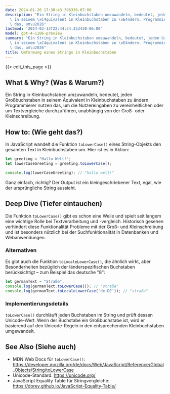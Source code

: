 ```yaml
---
date: 2024-01-20 17:38:43.396336-07:00
description: "Ein String in Kleinbuchstaben umzuwandeln, bedeutet, jeden Gro\xDFbuchstaben\
  \ in seinem \xC4quivalent in Kleinbuchstaben zu \xE4ndern. Programmierer nutzen\
  \ das, um\u2026"
lastmod: '2024-03-13T22:44:54.253430-06:00'
model: gpt-4-1106-preview
summary: "Ein String in Kleinbuchstaben umzuwandeln, bedeutet, jeden Gro\xDFbuchstaben\
  \ in seinem \xC4quivalent in Kleinbuchstaben zu \xE4ndern. Programmierer nutzen\
  \ das, um\u2026"
title: Umformung eines Strings in Kleinbuchstaben
---
```


{{< edit_this_page >}}

## What & Why? (Was & Warum?)
Ein String in Kleinbuchstaben umzuwandeln, bedeutet, jeden Großbuchstaben in seinem Äquivalent in Kleinbuchstaben zu ändern. Programmierer nutzen das, um die Nutzereingaben zu vereinheitlichen oder um Textvergleiche durchzuführen, unabhängig von der Groß- oder Kleinschreibung.

## How to: (Wie geht das?)
In JavaScript wandelt die Funktion `toLowerCase()` eines String-Objekts den gesamten Text in Kleinbuchstaben um. Hier ist es in Aktion:

```javascript
let greeting = "Hallo Welt!";
let lowerCaseGreeting = greeting.toLowerCase();

console.log(lowerCaseGreeting); // "hallo welt!"
```

Ganz einfach, richtig? Der Output ist ein kleingeschriebener Text, egal, wie der ursprüngliche String aussieht.

## Deep Dive (Tiefer eintauchen)
Die Funktion `toLowerCase()` gibt es schon eine Weile und spielt seit langem eine wichtige Rolle bei Textverarbeitung und -vergleich. Historisch gesehen verhindert diese Funktionalität Probleme mit der Groß- und Kleinschreibung und ist besonders nützlich bei der Suchfunktionalität in Datenbanken und Webanwendungen.

### Alternativen
Es gibt auch die Funktion `toLocaleLowerCase()`, die ähnlich wirkt, aber Besonderheiten bezüglich der länderspezifischen Buchstaben berücksichtigt – zum Beispiel das deutsche "ß":

```javascript
let germanText = "Straße";
console.log(germanText.toLowerCase()); // "straße"
console.log(germanText.toLocaleLowerCase('de-DE')); // "straße"
```

### Implementierungsdetails
`toLowerCase()` durchläuft jeden Buchstaben im String und prüft dessen Unicode-Wert. Wenn der Buchstabe ein Großbuchstabe ist, wird er basierend auf den Unicode-Regeln in den entsprechenden Kleinbuchstaben umgewandelt.

## See Also (Siehe auch)
- MDN Web Docs für `toLowerCase()`: https://developer.mozilla.org/de/docs/Web/JavaScript/Reference/Global_Objects/String/toLowerCase
- Unicode-Standard: https://unicode.org/
- JavaScript Equality Table für Stringvergleiche: https://dorey.github.io/JavaScript-Equality-Table/

